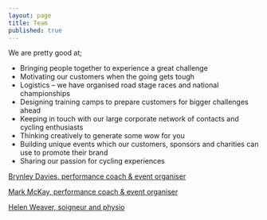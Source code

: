 ```yaml
---
layout: page
title: Team
published: true
---
```



We are pretty good at;

- Bringing people together to experience a great challenge
- Motivating our customers when the going gets tough
- Logistics – we have organised road stage races and national championships
- Designing training camps to prepare customers for bigger challenges ahead
- Keeping in touch with our large corporate network of contacts and cycling enthusiasts
- Thinking creatively to generate some wow for you
- Building unique events which our customers, sponsors and charities can use to promote their brand
- Sharing our passion for cycling experiences

[Brynley Davies, performance coach & event organiser](/brynley)

[Mark McKay, performance coach & event organiser](/mark)

[Helen Weaver, soigneur and physio](/helen)
